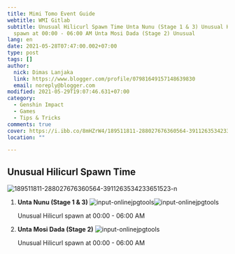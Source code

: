 ```yaml
---
title: Mimi Tomo Event Guide
webtitle: WMI Gitlab
subtitle: Unusual Hilicurl Spawn Time Unta Nunu (Stage 1 & 3) Unusual Hilicurl
  spawn at 00:00 - 06:00 AM Unta Mosi Dada (Stage 2) Unusual
lang: en
date: 2021-05-28T07:47:00.002+07:00
type: post
tags: []
author:
  nick: Dimas Lanjaka
  link: https://www.blogger.com/profile/07981649157148639830
  email: noreply@blogger.com
modified: 2021-05-29T19:07:46.631+07:00
category:
  - Genshin Impact
  - Games
  - Tips & Tricks
comments: true
cover: https://i.ibb.co/8mHZrW4/189511811-288027676360564-3911263534233651523-n.jpg
location: ""

---
```


<div><h2>Unusual Hilicurl Spawn Time</h2><img src="https://i.ibb.co/8mHZrW4/189511811-288027676360564-3911263534233651523-n.jpg" alt="189511811-288027676360564-3911263534233651523-n" border="0">  <ol>    <li><b>Unta Nunu (Stage 1 &amp; 3)</b> <img src="https://i.ibb.co/zSDpYS3/input-onlinejpgtools.png" alt="input-onlinejpgtools" border="0"><img src="https://i.ibb.co/10119K0/input-onlinejpgtools.png" alt="input-onlinejpgtools" border="0"> <p>Unusual Hilicurl spawn at 00:00 - 06:00 AM</p></li>    <li><b>Unta Mosi Dada (Stage 2)</b> <img src="https://i.ibb.co/WpHsb33/input-onlinejpgtools.png" alt="input-onlinejpgtools" border="0"> <p>Unusual Hilicurl spawn at 00:00 - 06:00 AM</p></li></ol></div>